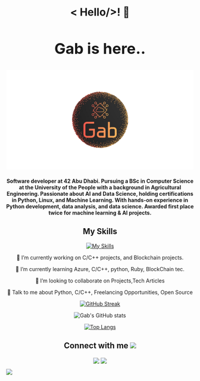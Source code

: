 <div align="center">
  <h1>&lt; Hello/&gt;! 👋</h1>

  <div>
    <h2 style="font-size:40px;">Gab is here..</h2>
    <img src="Logo.png" alt="My logo" width="700"/>
    <h4>
      Software developer at 42 Abu Dhabi. Pursuing a BSc in Computer Science at the University of the People with a background in Agricultural Engineering. 
      Passionate about AI and Data Science, holding certifications in Python, Linux, and Machine Learning. 
      With hands-on experience in Python development, data analysis, and data science. 
      Awarded first place twice for machine learning & AI projects.
    </h4>
  </div>

  <h2>My Skills</h2>
  
[![My Skills](https://skillicons.dev/icons?i=aws,azure,docker,nginx,heroku,wordpress,flask,linux,bash,git,github,c,cpp,java,py,pytorch,tensorflow,r,js,css,html,figma)](https://skillicons.dev)

🔭 I’m currently working on C/C++ projects, and Blockchain projects.

🌱 I’m currently learning Azure, C/C++, python, Ruby, BlockChain tec. 

👯 I’m looking to collaborate on Projects,Tech Articles 

💬 Talk to me about Python, C/C++, Freelancing Opportunities, Open Source 

  
  
  [![GitHub Streak](https://github-readme-streak-stats.herokuapp.com?user=gab-182&theme=gruvbox_duo&hide_border=true)](https://github.com/gab-182)  
  
  
  ![Gab's GitHub stats](https://github-readme-stats-sigma-five.vercel.app/api?username=gab-182&show_icons=true&theme=radical)
  
  [![Top Langs](https://github-readme-stats-sigma-five.vercel.app/api/top-langs/?username=gab-182&langs_count=9&show_icons=true&theme=radical&layout=compact)](https://github.com/gab-182/github-readme-stats)

<h2> Connect with me <img src='https://raw.githubusercontent.com/ShahriarShafin/ShahriarShafin/main/Assets/handshake.gif' width="50px"> </h2>
<a href = 'https://www.linkedin.com/in/ghaiath-abdoush/'> <img width = '32px' align= 'center' src="https://raw.githubusercontent.com/rahulbanerjee26/githubAboutMeGenerator/main/icons/linked-in-alt.svg"/></a> 
<a href = 'https://www.twitter.com/Gab__182'> <img width = '32px' align= 'center' src="https://raw.githubusercontent.com/rahulbanerjee26/githubAboutMeGenerator/main/icons/twitter.svg"/></a>  



<br>
</div>

![](https://hit.yhype.me/github/profile?user_id=83855149)
